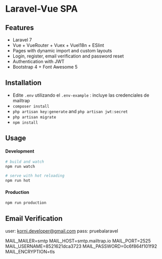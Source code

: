 # Laravel-Vue SPA 


## Features

- Laravel 7
- Vue + VueRouter + Vuex + VueI18n + ESlint
- Pages with dynamic import and custom layouts
- Login, register, email verification and password reset
- Authentication with JWT
- Bootstrap 4 + Font Awesome 5

## Installation

- Edite `.env` utilizando el `.env-example` : incluye las credenciales de mailtrap
- `composer install`
- `php artisan key:generate` and `php artisan jwt:secret`
- `php artisan migrate`
- `npm install`

## Usage

#### Development

```bash
# build and watch
npm run watch

# serve with hot reloading
npm run hot
```

#### Production

```bash
npm run production
```



## Email Verification

user: korni.developer@gmail.com
pass: pruebalaravel


MAIL_MAILER=smtp
MAIL_HOST=smtp.mailtrap.io
MAIL_PORT=2525
MAIL_USERNAME=8521621dca3723
MAIL_PASSWORD=0c6f864f101f92
MAIL_ENCRYPTION=tls


